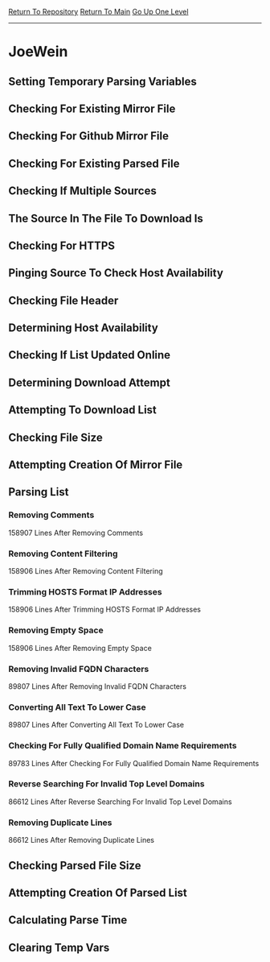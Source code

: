 [Return To Repository](https://github.com/deathbybandaid/piholeparser/)
[Return To Main](https://github.com/deathbybandaid/piholeparser/blob/master/RecentRunLogs/Mainlog.md)
[Go Up One Level](https://github.com/deathbybandaid/piholeparser/blob/master/RecentRunLogs/TopLevelScripts/30-Processing-External-Blacklists.md)
____________________________________
# JoeWein
## Setting Temporary Parsing Variables
## Checking For Existing Mirror File
## Checking For Github Mirror File
## Checking For Existing Parsed File
## Checking If Multiple Sources
## The Source In The File To Download Is
## Checking For HTTPS
## Pinging Source To Check Host Availability
## Checking File Header
## Determining Host Availability
## Checking If List Updated Online
## Determining Download Attempt
## Attempting To Download List
## Checking File Size
## Attempting Creation Of Mirror File
## Parsing List
### Removing Comments
158907 Lines After Removing Comments
### Removing Content Filtering
158906 Lines After Removing Content Filtering
### Trimming HOSTS Format IP Addresses
158906 Lines After Trimming HOSTS Format IP Addresses
### Removing Empty Space
158906 Lines After Removing Empty Space
### Removing Invalid FQDN Characters
89807 Lines After Removing Invalid FQDN Characters
### Converting All Text To Lower Case
89807 Lines After Converting All Text To Lower Case
### Checking For Fully Qualified Domain Name Requirements
89783 Lines After Checking For Fully Qualified Domain Name Requirements
### Reverse Searching For Invalid Top Level Domains
86612 Lines After Reverse Searching For Invalid Top Level Domains
### Removing Duplicate Lines
86612 Lines After Removing Duplicate Lines
## Checking Parsed File Size
## Attempting Creation Of Parsed List
## Calculating Parse Time
## Clearing Temp Vars
